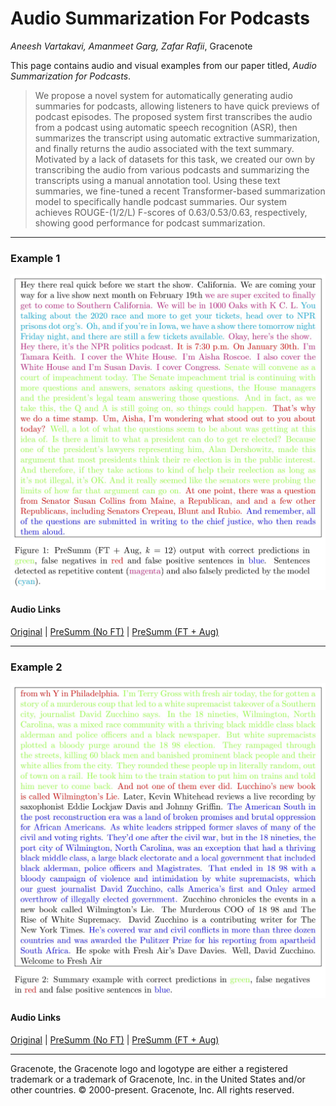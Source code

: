 # Audio Summarization For Podcasts

_Aneesh Vartakavi, Amanmeet Garg, Zafar Rafii_, Gracenote

This page contains audio and visual examples from our paper titled, *Audio Summarization for Podcasts*.

> We propose a novel system for automatically generating audio summaries for podcasts, allowing listeners to have quick previews of podcast episodes. The proposed system first transcribes the audio from a podcast using automatic speech recognition (ASR), then summarizes the transcript using automatic extractive summarization, and finally returns the audio associated with the text summary. Motivated by a lack of datasets for this task, we created our own by transcribing the audio from various podcasts and summarizing the transcripts using a manual annotation tool. Using these text summaries, we fine-tuned a recent Transformer-based summarization model to specifically handle podcast summaries. Our system achieves ROUGE-(1/2/L) F-scores of 0.63/0.53/0.63, respectively, showing good performance for podcast summarization.

---
### Example 1

![Figure 1](./images/PodSumm_fig1.jpg)
#### Audio Links
[Original]() |
[PreSumm (No FT)](./audio/PodSumm_1_no_ft.mp3) |
[PreSumm (FT + Aug)](./audio/PodSumm_1_ft.mp3)

---
### Example 2

![Figure 2](./images/PodSumm_fig2.jpg)
#### Audio Links
[Original]() |
[PreSumm (No FT)](./audio/PodSumm_2_no_ft.mp3) |
[PreSumm (FT + Aug)](./audio/PodSumm_2_ft.mp3)

---
Gracenote, the Gracenote logo and logotype are either a registered trademark or a trademark of Gracenote, Inc. in the United States and/or other countries. © 2000-present. Gracenote, Inc. All rights reserved.  
